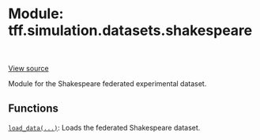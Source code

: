 <div itemscope itemtype="http://developers.google.com/ReferenceObject">
<meta itemprop="name" content="tff.simulation.datasets.shakespeare" />
<meta itemprop="path" content="Stable" />
</div>

# Module: tff.simulation.datasets.shakespeare

<table class="tfo-notebook-buttons tfo-api" align="left">
</table>

<a target="_blank" href="http://github.com/tensorflow/federated/tree/master/tensorflow_federated/python/simulation/datasets/shakespeare/__init__.py">View
source</a>

Module for the Shakespeare federated experimental dataset.

<!-- Placeholder for "Used in" -->

## Functions

[`load_data(...)`](../../../tff/simulation/datasets/shakespeare/load_data.md):
Loads the federated Shakespeare dataset.
